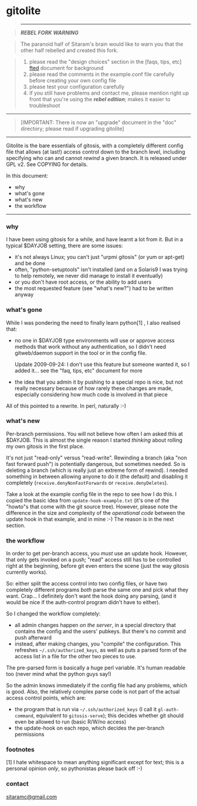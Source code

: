 # gitolite

>   ----

>   ***REBEL FORK WARNING***

>   The paranoid half of Sitaram's brain would like to warn you that the other
>   half rebelled and created this fork.

>   1.  please read the "design choices" section in the [faqs, tips, etc]
>       [fted] document for background
>   2.  please read the comments in the example.conf file carefully before
>       creating your own config file
>   3.  please test your configuration carefully
>   4.  if you still have problems and contact me, please mention right up
>       front that you're using the ***rebel edition***; makes it easier to
>       troubleshoot

[fted]: http://github.com/sitaramc/gitolite/blob/rebel/doc/3-faq-tips-etc.mkd

----

>   [IMPORTANT: There is now an "upgrade" document in the "doc" directory;
>   please read if upgrading gitolite]

----

Gitolite is the bare essentials of gitosis, with a completely different
config file that allows (at last!) access control down to the branch level,
including specifying who can and cannot *rewind* a given branch.  It is
released under GPL v2.  See COPYING for details.

In this document:

  * why
  * what's gone
  * what's new
  * the workflow

----

### why

I have been using gitosis for a while, and have learnt a lot from it.  But in
a typical $DAYJOB setting, there are some issues:

  * it's not always Linux; you can't just "urpmi gitosis" (or yum or apt-get)
    and be done
  * often, "python-setuptools" isn't installed (and on a Solaris9 I was trying
    to help remotely, we never did manage to install it eventually)
  * or you don't have root access, or the ability to add users
  * the most requested feature (see "what's new?") had to be written anyway

### what's gone

While I was pondering the need to finally learn python[1] , I also realised
that:

  * no one in $DAYJOB type environments will use or approve access methods
    that work without any authentication, so I didn't need gitweb/daemon
    support in the tool or in the config file.

    Update 2009-09-24: I don't use this feature but someone wanted it, so I
    added it... see the "faq, tips, etc" document for more

  * the idea that you admin it by pushing to a special repo is nice, but not
    really necessary because of how rarely these changes are made, especially
    considering how much code is involved in that piece

All of this pointed to a rewrite.  In perl, naturally :-)

### what's new

Per-branch permissions.  You will not believe how often I am asked this at
$DAYJOB.  This is almost the single reason I started *thinking* about rolling
my own gitosis in the first place.

It's not just "read-only" versus "read-write".  Rewinding a branch (aka "non
fast forward push") is potentially dangerous, but sometimes needed.  So is
deleting a branch (which is really just an extreme form of rewind).  I needed
something in between allowing anyone to do it (the default) and disabling it
completely (`receive.denyNonFastForwards` or `receive.denyDeletes`).

Take a look at the example config file in the repo to see how I do this.  I
copied the basic idea from `update-hook-example.txt` (it's one of the "howto"s
that come with the git source tree).  However, please note the difference in
the size and complexity of the *operational code* between the update hook in
that example, and in mine :-)  The reason is in the next section.

### the workflow

In order to get per-branch access, you *must* use an update hook.  However,
that only gets invoked on a push; "read" access still has to be controlled
right at the beginning, before git even enters the scene (just the way gitosis
currently works).

So: either split the access control into two config files, or have two
completely different programs *both* parse the same one and pick what they
want.  Crap... I definitely don't want the hook doing any parsing, (and it
would be nice if the auth-control program didn't have to either).

So I changed the workflow completely:

  * all admin changes happen *on the server*, in a special directory that
    contains the config and the users' pubkeys.  But there's no commit and
    push afterward
  * instead, after making changes, you "compile" the configuration.  This
    refreshes `~/.ssh/authorized_keys`, as well as puts a parsed form of the
    access list in a file for the other two pieces to use.

The pre-parsed form is basically a huge perl variable.  It's human readable
too (never mind what the python guys say!)

So the admin knows immediately if the config file had any problems, which is
good.  Also, the relatively complex parse code is not part of the actual
access control points, which are:

  * the program that is run via `~/.ssh/authorized_keys` (I call it
    `gl-auth-command`, equivalent to `gitosis-serve`); this decides whether
    git should even be allowed to run (basic R/W/no access)
  * the update-hook on each repo, which decides the per-branch permissions

### footnotes

[1] I hate whitespace to mean anything significant except for text; this is a
personal opinion *only*, so pythonistas please back off :-)

### contact

sitaramc@gmail.com
